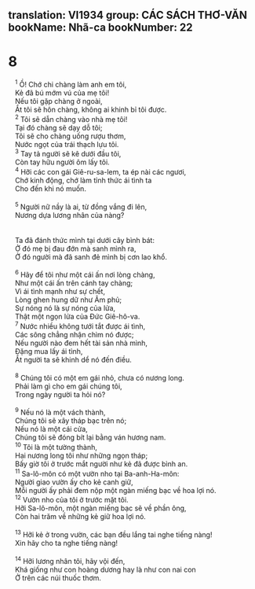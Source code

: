 translation: VI1934
group: CÁC SÁCH THƠ-VĂN
bookName: Nhã-ca 
bookNumber: 22
-------

<div class="title"><h1>8</h1></div>
<span class="verse nha_8_1"> <sup>1</sup> Ồ! Chớ chi chàng làm anh em tôi, <br/> Kẻ đã bú mớm vú của mẹ tôi! <br/> Nếu tôi gặp chàng ở ngoài, <br/> Ắt tôi sẽ hôn chàng, không ai khinh bỉ tôi được. <br/></span>
<span class="verse nha_8_2"> <sup>2</sup> Tôi sẽ dẫn chàng vào nhà mẹ tôi! <br/> Tại đó chàng sẽ dạy dỗ tôi; <br/> Tôi sẽ cho chàng uống rượu thơm, <br/> Nước ngọt của trái thạch lựu tôi. <br/></span>
<span class="verse nha_8_3"> <sup>3</sup> Tay tả người sẽ kê dưới đầu tôi, <br/> Còn tay hữu người ôm lấy tôi. <br/></span>
<span class="verse nha_8_4"> <sup>4</sup> Hỡi các con gái Giê-ru-sa-lem, ta ép nài các ngươi, <br/> Chớ kinh động, chớ làm tỉnh thức ái tình ta <br/> Cho đến khi nó muốn. <br/> <br/></span>
<span class="verse nha_8_5"> <sup>5</sup> Người nữ nầy là ai, từ đồng vắng đi lên, <br/> Nương dựa lương nhân của nàng? <br/> <br/>  <br/> Ta đã đánh thức mình tại dưới cây bình bát: <br/> Ở đó mẹ bị đau đớn mà sanh mình ra, <br/> Ở đó người mà đã sanh đẻ mình bị cơn lao khổ. <br/> <br/></span>
<span class="verse nha_8_6"> <sup>6</sup> Hãy để tôi như một cái ấn nơi lòng chàng, <br/> Như một cái ấn trên cánh tay chàng; <br/> Vì ái tình mạnh như sự chết, <br/> Lòng ghen hung dữ như Âm phủ; <br/> Sự nóng nó là sự nóng của lửa, <br/> Thật một ngọn lửa của Đức Giê-hô-va. <br/></span>
<span class="verse nha_8_7"> <sup>7</sup> Nước nhiều không tưới tắt được ái tình, <br/> Các sông chẳng nhận chìm nó được; <br/> Nếu người nào đem hết tài sản nhà mình, <br/> Đặng mua lấy ái tình, <br/> Ắt người ta sẽ khinh dể nó đến điều. <br/> <br/></span>
<span class="verse nha_8_8"> <sup>8</sup> Chúng tôi có một em gái nhỏ, chưa có nương long. <br/> Phải làm gì cho em gái chúng tôi, <br/> Trong ngày người ta hỏi nó? <br/> <br/></span>
<span class="verse nha_8_9"> <sup>9</sup> Nếu nó là một vách thành, <br/> Chúng tôi sẽ xây tháp bạc trên nó; <br/> Nếu nó là một cái cửa, <br/> Chúng tôi sẽ đóng bít lại bằng ván hương nam. <br/></span>
<span class="verse nha_8_10"> <sup>10</sup> Tôi là một tường thành, <br/> Hai nương long tôi như những ngọn tháp; <br/> Bấy giờ tôi ở trước mắt người như kẻ đã được bình an. <br/></span>
<span class="verse nha_8_11"> <sup>11</sup> Sa-lô-môn có một vườn nho tại Ba-anh-Ha-môn: <br/> Người giao vườn ấy cho kẻ canh giữ, <br/> Mỗi người ấy phải đem nộp một ngàn miếng bạc về hoa lợi nó. <br/></span>
<span class="verse nha_8_12"> <sup>12</sup> Vườn nho của tôi ở trước mặt tôi. <br/> Hỡi Sa-lô-môn, một ngàn miếng bạc sẽ về phần ông, <br/> Còn hai trăm về những kẻ giữ hoa lợi nó. <br/> <br/></span>
<span class="verse nha_8_13"> <sup>13</sup> Hỡi kẻ ở trong vườn, các bạn đều lắng tai nghe tiếng nàng! <br/> Xin hãy cho ta nghe tiếng nàng! <br/> <br/></span>
<span class="verse nha_8_14"> <sup>14</sup> Hỡi lương nhân tôi, hãy vội đến, <br/> Khá giống như con hoàng dương hay là như con nai con <br/> Ở trên các núi thuốc thơm. <br/></span>
